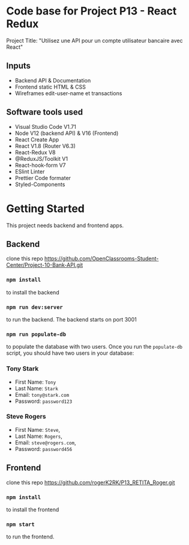 # Code base for Project P13 - React Redux
Project Title: "Utilisez une API pour un compte utilisateur bancaire avec React"

## Inputs
 - Backend API & Documentation
 - Frontend static HTML & CSS
 - Wireframes edit-user-name et transactions

## Software tools used
 - Visual Studio Code V1.71
 - Node V12 (backend API) & V16 (Frontend)
 - React Create App
 - React V1.8 (Router V6.3)
 - React-Redux V8
 - @ReduxJS/Toolkit V1
 - React-hook-form V7
 - ESlint Linter
 - Prettier Code formater
 - Styled-Components


# Getting Started

This project needs backend and frontend apps.

## Backend
clone this repo https://github.com/OpenClassrooms-Student-Center/Project-10-Bank-API.git
### `npm install` 
to install the backend
### `npm run dev:server`
to run the backend. The backend starts on port 3001
### `npm run populate-db`
to populate the database with two users.
Once you run the `populate-db` script, you should have two users in your database:
### Tony Stark
- First Name: `Tony`
- Last Name: `Stark`
- Email: `tony@stark.com`
- Password: `password123`
### Steve Rogers
- First Name: `Steve`,
- Last Name: `Rogers`,
- Email: `steve@rogers.com`,
- Password: `password456`

## Frontend
clone this repo https://github.com/rogerK2RK/P13_RETITA_Roger.git
### `npm install`
to install the frontend
### `npm start`
to run the frontend.